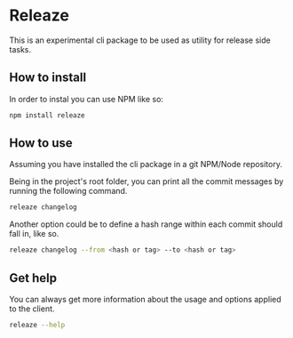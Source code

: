 # Releaze

This is an experimental cli package to be used as utility for release side tasks.

## How to install

In order to instal you can use NPM like so:

```sh
npm install releaze
```

## How to use

Assuming you have installed the cli package in a git NPM/Node repository.

Being in the project's root folder, you can print all the commit messages by running the following command.

```sh
releaze changelog
```

Another option could be to define a hash range within each commit should fall in, like so.

```sh
releaze changelog --from <hash or tag> --to <hash or tag>
```

## Get help

You can always get more information about the usage and options applied to the client.

```sh
releaze --help
```